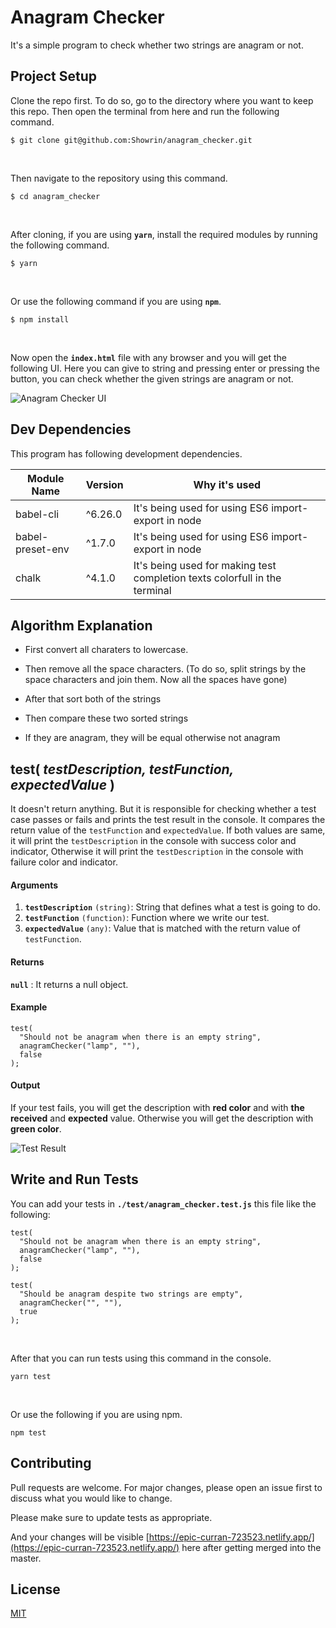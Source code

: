 # Anagram Checker

It's a simple program to check whether two strings are anagram or not.

## Project Setup

Clone the repo first. To do so, go to the directory where you want to keep this repo. Then open the terminal from here and run the following command.

```
$ git clone git@github.com:Showrin/anagram_checker.git
```

<br/>

Then navigate to the repository using this command.

```
$ cd anagram_checker
```

<br/>

After cloning, if you are using **`yarn`**, install the required modules by running the following command.

```
$ yarn
```

<br/>

Or use the following command if you are using **`npm`**.

```
$ npm install
```

<br/>

Now open the **`index.html`** file with any browser and you will get the following UI. Here you can give to string and pressing enter or pressing the button, you can check whether the given strings are anagram or not.

![Anagram Checker UI](https://i.imgur.com/ryHRyGD.png)

## Dev Dependencies

This program has following development dependencies.

| Module Name      | Version | Why it's used                                                              |
| ---------------- | ------- | -------------------------------------------------------------------------- |
| babel-cli        | ^6.26.0 | It's being used for using ES6 import-export in node                        |
| babel-preset-env | ^1.7.0  | It's being used for using ES6 import-export in node                        |
| chalk            | ^4.1.0  | It's being used for making test completion texts colorfull in the terminal |

## Algorithm Explanation

- First convert all charaters to lowercase.
- Then remove all the space characters. (To do so, split strings by the space characters and join them. Now all the spaces have gone)

- After that sort both of the strings
- Then compare these two sorted strings
- If they are anagram, they will be equal otherwise not anagram

## test( _testDescription, testFunction, expectedValue_ )

It doesn't return anything. But it is responsible for checking whether a test case passes or fails and prints the test result in the console. It compares the return value of the `testFunction` and `expectedValue`. If both values are same, it will print the `testDescription` in the console with success color and indicator, Otherwise it will print the `testDescription` in the console with failure color and indicator.

#### Arguments

1. **`testDescription`** `(string)`: String that defines what a test is going to do.
2. **`testFunction`** `(function)`: Function where we write our test.
3. **`expectedValue`** `(any)`: Value that is matched with the return value of `testFunction`.

#### Returns

**`null`** : It returns a null object.

#### Example

```
test(
  "Should not be anagram when there is an empty string",
  anagramChecker("lamp", ""),
  false
);
```

#### Output

If your test fails, you will get the description with **red color** and with **the received** and **expected** value. Otherwise you will get the description with **green color**.

![Test Result](https://i.imgur.com/lxWKN7t.png)

## Write and Run Tests

You can add your tests in **`./test/anagram_checker.test.js`** this file like the following:

```
test(
  "Should not be anagram when there is an empty string",
  anagramChecker("lamp", ""),
  false
);

test(
  "Should be anagram despite two strings are empty",
  anagramChecker("", ""),
  true
);
```

<br/>

After that you can run tests using this command in the console.

```
yarn test
```

<br/>

Or use the following if you are using npm.

```
npm test
```

## Contributing

Pull requests are welcome. For major changes, please open an issue first to discuss what you would like to change.

Please make sure to update tests as appropriate.

And your changes will be visible [https://epic-curran-723523.netlify.app/](https://epic-curran-723523.netlify.app/) here after getting merged into the master.

## License

[MIT](https://choosealicense.com/licenses/mit/)
